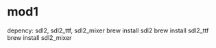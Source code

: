 # mod1
depency:
sdl2, sdl2_ttf, sdl2_mixer
brew install sdl2
brew install sdl2_ttf
brew install sdl2_mixer
